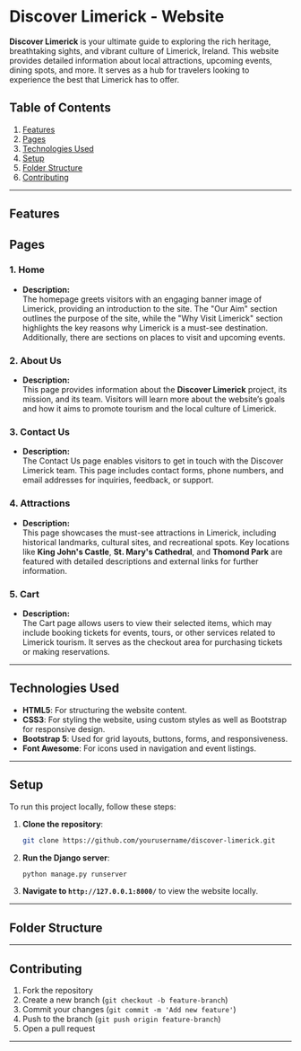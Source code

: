 # Discover Limerick - Website

**Discover Limerick** is your ultimate guide to exploring the rich heritage, breathtaking sights, and vibrant culture of Limerick, Ireland. This website provides detailed information about local attractions, upcoming events, dining spots, and more. It serves as a hub for travelers looking to experience the best that Limerick has to offer.

## Table of Contents
1. [Features](#features)
2. [Pages](#pages)
3. [Technologies Used](#technologies-used)
4. [Setup](#setup)
5. [Folder Structure](#folder-structure)
6. [Contributing](#contributing)

---

## Features

## Pages

### 1. **Home**
- **Description:**  
  The homepage greets visitors with an engaging banner image of Limerick, providing an introduction to the site. The "Our Aim" section outlines the purpose of the site, while the "Why Visit Limerick" section highlights the key reasons why Limerick is a must-see destination. Additionally, there are sections on places to visit and upcoming events.

### 2. **About Us**
- **Description:**  
  This page provides information about the **Discover Limerick** project, its mission, and its team. Visitors will learn more about the website’s goals and how it aims to promote tourism and the local culture of Limerick.

### 3. **Contact Us**
- **Description:**  
  The Contact Us page enables visitors to get in touch with the Discover Limerick team. This page includes contact forms, phone numbers, and email addresses for inquiries, feedback, or support.

### 4. **Attractions**
- **Description:**  
  This page showcases the must-see attractions in Limerick, including historical landmarks, cultural sites, and recreational spots. Key locations like **King John's Castle**, **St. Mary's Cathedral**, and **Thomond Park** are featured with detailed descriptions and external links for further information.

### 5. **Cart**
- **Description:**  
  The Cart page allows users to view their selected items, which may include booking tickets for events, tours, or other services related to Limerick tourism. It serves as the checkout area for purchasing tickets or making reservations.


---

## Technologies Used

- **HTML5**: For structuring the website content.
- **CSS3**: For styling the website, using custom styles as well as Bootstrap for responsive design.
- **Bootstrap 5**: Used for grid layouts, buttons, forms, and responsiveness.
- **Font Awesome**: For icons used in navigation and event listings.
  
---

## Setup

To run this project locally, follow these steps:

1. **Clone the repository**:
   ```bash
   git clone https://github.com/yourusername/discover-limerick.git
   ```

2. **Run the Django server**:
   ```bash
   python manage.py runserver
   ```

3. **Navigate to `http://127.0.0.1:8000/`** to view the website locally.

---

## Folder Structure



---

## Contributing

1. Fork the repository
2. Create a new branch (`git checkout -b feature-branch`)
3. Commit your changes (`git commit -m 'Add new feature'`)
4. Push to the branch (`git push origin feature-branch`)
5. Open a pull request

---


